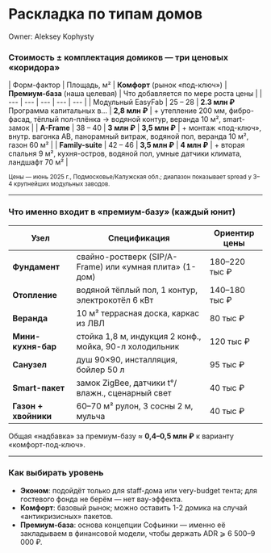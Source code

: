 # Раскладка по типам домов

Owner: Aleksey Kophysty

### Стоимость ± комплектация домиков — три ценовых «коридора»

| Форм-фактор | Площадь, м² | **Комфорт**
(рынок «под-ключ») | **Премиум-база**
(наша целевая) | Что добавляется по мере роста цены |
| --- | --- | --- | --- | --- |
| Модульный EasyFab | 25 – 28 | **2.3 млн ₽** Программа капитальных в… | **2,8 млн ₽** | + утепление 200 мм, фибро-фасад, тёплый пол-плёнка → водяной контур, веранда 10 м², smart-замок |
| **A-Frame** | 38 – 40 | **3 млн ₽** | **3,5 млн ₽** | + монтаж «под-ключ», внутр. вагонка АВ, панорамный витраж, водяной пол, веранда 10 м², газон 60 м² |
| **Family-suite** | 42 – 46 | **3,5 млн ₽**  | **4 млн ₽** | + вторая спальня 9 м², кухня-остров, водяной пол, умные датчики климата, ландшафт 70 м² |

<sub>Цены — июнь 2025 г., Подмосковье/Калужская обл.; диапазон показывает spread у 3–4 крупнейших модульных заводов.</sub>

---

### Что именно входит в «премиум-базу» (каждый юнит)

| Узел | Спецификация | Ориентир цены |
| --- | --- | --- |
| **Фундамент** | свайно-ростверк (SIP/A-Frame) или «умная плита» (1-дом) | 180–220 тыс ₽ |
| **Отопление** | водяной тёплый пол, 1 контур, электрокотёл 6 кВт | 140–180 тыс ₽ |
| **Веранда** | 10 м² террасная доска, каркас из ЛВЛ | 80 тыс ₽ |
| **Мини-кухня-бар** | стойка 1,8 м, индукция 2 конф., мойка, 90-л холодильник | 120 тыс ₽ |
| **Санузел** | душ 90×90, инсталляция, бойлер 50 л | 95 тыс ₽ |
| **Smart-пакет** | замок ZigBee, датчики t°/влажн., сценарный свет | 40 тыс ₽ |
| **Газон + хвойники** | 60–70 м² рулон, 3 сосны 2 м, мульча | 40 тыс ₽ |

Общая «надбавка» за премиум-базу ≈ **0,4–0,5 млн ₽** к варианту «комфорт-под-ключ».

---

### Как выбирать уровень

- **Эконом**: подойдёт только для staff-дома или very-budget тента; для гостевого фонда не берём — нет вау-эффекта.
- **Комфорт**: базовый рынок; можно оставить 1-2 домика на случай «антикризисных» пакетов.
- **Премиум-база**: основа концепции Софьинки — именно её закладываем в финансовой модели, чтобы держать ADR ⩾ 6 500–9 000 ₽.